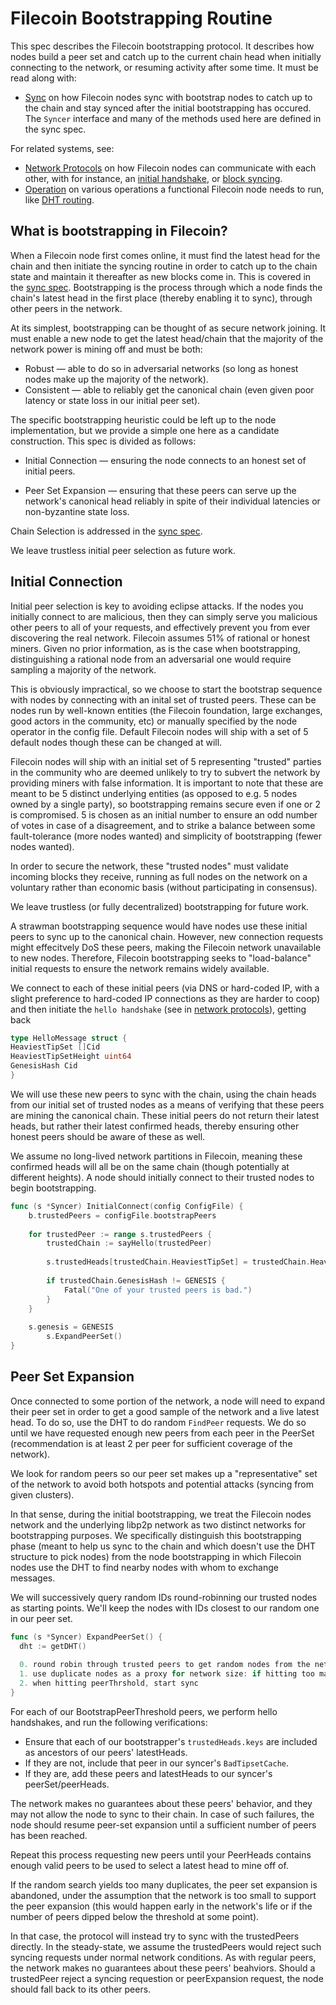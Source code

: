# Filecoin Bootstrapping Routine

This spec describes the Filecoin bootstrapping protocol. It describes how nodes build a peer set and catch up to the current chain head when initially connecting to the network, or resuming activity after some time. It must be read along with:

- [Sync](sync.md) on how Filecoin nodes sync with bootstrap nodes to catch up to the chain and stay synced after the initial bootstrapping has occured. The `Syncer` interface and many of the methods used here are defined in the sync spec.

For related systems, see:

- [Network Protocols](./network-protocols.md) on how Filecoin nodes can communicate with each other, with for instance, an [initial handshake](./network-protocols.md#hello-handshake), or [block syncing](./network-protocols.md#blocksync).
- [Operation](./operation.md) on various operations a functional Filecoin node needs to run, like [DHT routing](./operation.md#dht-for-peer-routing.md).

## What is bootstrapping in Filecoin?

When a Filecoin node first comes online, it must find the latest head for the chain and then initiate the syncing routine in order to catch up to the chain state and maintain it thereafter as new blocks come in. This is covered in the [sync spec](./sync.md). Bootstrapping is the process through which a node finds the chain's latest head in the first place (thereby enabling it to sync), through other peers in the network.

At its simplest, bootstrapping can be thought of as secure network joining. It must enable a new node to get the latest head/chain that the majority of the network power is mining off and must be both:

- Robust — able to do so in adversarial networks (so long as honest nodes make up the majority of the network).
- Consistent — able to reliably get the canonical chain (even given poor latency or state loss in our initial peer set).

The specific bootstrapping heuristic could be left up to the node implementation, but we provide a simple one here as a candidate construction. This spec is divided as follows:

- Initial Connection — ensuring the node connects to an honest set of initial peers.

- Peer Set Expansion — ensuring that these peers can serve up the network's canonical head reliably in spite of their individual latencies or non-byzantine state loss.


Chain Selection is addressed in the [sync spec](./sync.md).

We leave trustless initial peer selection as future work.

## Initial Connection

Initial peer selection is key to avoiding eclipse attacks. If the nodes you initially connect to are malicious, then they can simply serve you malicious other peers to all of your requests, and effectively prevent you from ever discovering the real network. Filecoin assumes 51% of rational or honest miners. Given no prior information, as is the case when bootstrapping, distinguishing a rational node from an adversarial one would require sampling a majority of the network.

This is obviously impractical, so we choose to start the bootstrap sequence with nodes by connecting with an inital set of trusted peers. These can be nodes run by well-known entities (the Filecoin foundation, large exchanges, good actors in the community, etc) or manually specified by the node operator in the config file. Default Filecoin nodes will ship with a set of 5 default nodes though these can be changed at will.

Filecoin nodes will ship with an initial set of 5 representing "trusted" parties in the community who are deemed unlikely to try to subvert the network by providing miners with false information. It is important to note that these are meant to be 5 distinct underlying entities (as opposed to e.g. 5 nodes owned by a single party), so bootstrapping remains secure even if one or 2 is compromised. 5 is chosen as an initial number to ensure an odd number of votes in case of a disagreement, and to strike a balance between some fault-tolerance (more nodes wanted) and simplicity of bootstrapping (fewer nodes wanted).

In order to secure the network, these "trusted nodes" must validate incoming blocks they receive, running as full nodes  on the network on a voluntary rather than economic basis (without participating in consensus).

We leave trustless (or fully decentralized) bootstrapping for future work.

A strawman bootstrapping sequence would have nodes use these initial peers to sync up to the canonical chain. However, new connection requests might effecitvely DoS these peers, making the Filecoin network unavailable to new nodes. Therefore, Filecoin bootstrapping seeks to "load-balance" initial requests to ensure the network remains widely available.

We connect to each of these initial peers (via DNS or hard-coded IP, with a slight preference to hard-coded IP connections as they are harder to coop) and then initiate the `hello handshake` (see in [network protocols](./network-protocols.md#hello-handshake)), getting back

```go
type HelloMessage struct {
HeaviestTipSet []Cid
HeaviestTipSetHeight uint64
GenesisHash Cid
}
```

We will use these new peers to sync with the chain, using the chain heads from our initial set of trusted nodes as a means of verifying that these peers are mining the canonical chain. These initial peers do not return their latest heads, but rather their latest confirmed heads, thereby ensuring other honest peers should be aware of these as well.

We assume no long-lived network partitions in Filecoin, meaning these confirmed heads will all be on the same chain (though potentially at different heights). A node should initially connect to their trusted nodes to begin bootstrapping.

```go
func (s *Syncer) InitialConnect(config ConfigFile) {
    b.trustedPeers = configFile.bootstrapPeers
    
    for trustedPeer := range s.trustedPeers {
        trustedChain := sayHello(trustedPeer)
        
        s.trustedHeads[trustedChain.HeaviestTipSet] = trustedChain.HeaviestTipSetHeight
    		
        if trustedChain.GenesisHash != GENESIS {
            Fatal("One of your trusted peers is bad.")
        }        
    }
    
    s.genesis = GENESIS
 		s.ExpandPeerSet()
}
```



## Peer Set Expansion

Once connected to some portion of the network, a node will need to expand their peer set in order to get a good sample of the network and a live latest head. To do so, use the DHT to do random `FindPeer` requests. We do so until we have requested enough new peers from each peer in the PeerSet (recommendation is at least 2 per peer for sufficient coverage of the network).

We look for random peers so our peer set makes up a "representative" set of the network to avoid both hotspots and potential attacks (syncing from given clusters).

In that sense, during the initial bootstrapping, we treat the Filecoin nodes network and the underlying libp2p network as two distinct networks for bootstrapping purposes. We specifically distinguish this bootstrapping phase (meant to help us sync to the chain and which doesn't use the DHT structure to pick nodes) from the node bootstrapping in which Filecoin nodes use the DHT to find nearby nodes with whom to exchange messages.

We will successively query random IDs round-robinning our trusted nodes as starting points. We'll keep the nodes with IDs closest to our random one in our peer set.

```go
func (s *Syncer) ExpandPeerSet() {
  dht := getDHT()
  
  0. round robin through trusted peers to get random nodes from the network
  1. use duplicate nodes as a proxy for network size: if hitting too many duplicates, abandon process
  2. when hitting peerThrshold, start sync
}
```

For each of our BootstrapPeerThreshold peers, we perform hello handshakes, and run the following verifications:

- Ensure that each of our bootstrapper's `trustedHeads.keys` are included as ancestors of our peers' latestHeads.
- If they are not, include that peer in our syncer's `BadTipsetCache`.
- If they are, add these peers and latestHeads to our syncer's peerSet/peerHeads.

The network makes no guarantees about these peers' behavior, and they may not allow the node to sync to their chain. In case of such failures, the node should resume peer-set expansion until a sufficient number of peers has been reached.

Repeat this process requesting new peers until your PeerHeads contains enough valid peers to be used to select a latest head to mine off of.

If the random search yields too many duplicates, the peer set expansion is abandoned, under the assumption that the network is too small to support the peer expansion (this would happen early in the network's life or if the number of peers dipped below the threshold at some point).

In that case, the protocol will instead try to sync with the trustedPeers directly. In the steady-state, we assume the trustedPeers would reject such syncing requests under normal network conditions. As with regular peers, the network makes no guarantees about these peers' beahviors. Should a trustedPeer reject a syncing requestion or peerExpansion request, the node should fall back to its other peers.